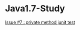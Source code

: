 # Java1.7-Study
[Issue #7 : private method junit test](src/test/java/rwoo/research/MockPrivateMethodTest.java)  
